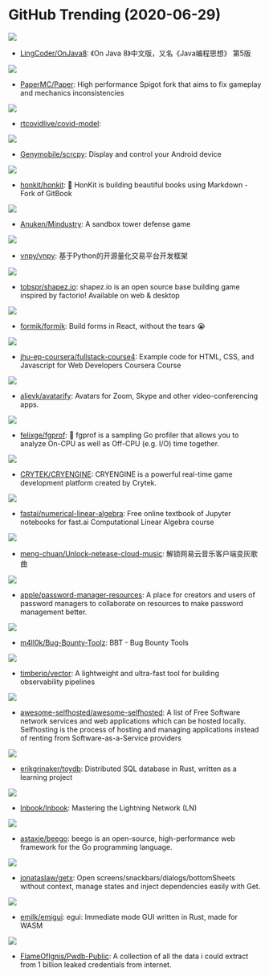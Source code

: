 # GitHub Trending (2020-06-29)

![](https://img.shields.io/badge/none-New%20372-green?style=flat-square&logo=appveyor)
- [LingCoder/OnJava8](https://github.com/LingCoder/OnJava8): 《On Java 8》中文版，又名《Java编程思想》 第5版

![](https://img.shields.io/badge/Shell-New%2051-green?style=flat-square&logo=appveyor)
- [PaperMC/Paper](https://github.com/PaperMC/Paper): High performance Spigot fork that aims to fix gameplay and mechanics inconsistencies

![](https://img.shields.io/badge/Jupyter%20Notebook-New%2048-green?style=flat-square&logo=appveyor)
- [rtcovidlive/covid-model](https://github.com/rtcovidlive/covid-model): 

![](https://img.shields.io/badge/C-New%20231-green?style=flat-square&logo=appveyor)
- [Genymobile/scrcpy](https://github.com/Genymobile/scrcpy): Display and control your Android device

![](https://img.shields.io/badge/JavaScript-New%20427-green?style=flat-square&logo=appveyor)
- [honkit/honkit](https://github.com/honkit/honkit): 📖 HonKit is building beautiful books using Markdown - Fork of GitBook

![](https://img.shields.io/badge/Java-New%20115-green?style=flat-square&logo=appveyor)
- [Anuken/Mindustry](https://github.com/Anuken/Mindustry): A sandbox tower defense game

![](https://img.shields.io/badge/C%2B%2B-New%2054-green?style=flat-square&logo=appveyor)
- [vnpy/vnpy](https://github.com/vnpy/vnpy): 基于Python的开源量化交易平台开发框架

![](https://img.shields.io/badge/JavaScript-New%20228-green?style=flat-square&logo=appveyor)
- [tobspr/shapez.io](https://github.com/tobspr/shapez.io): shapez.io is an open source base building game inspired by factorio! Available on web & desktop

![](https://img.shields.io/badge/TypeScript-New%20203-green?style=flat-square&logo=appveyor)
- [formik/formik](https://github.com/formik/formik): Build forms in React, without the tears 😭

![](https://img.shields.io/badge/JavaScript-New%2043-green?style=flat-square&logo=appveyor)
- [jhu-ep-coursera/fullstack-course4](https://github.com/jhu-ep-coursera/fullstack-course4): Example code for HTML, CSS, and Javascript for Web Developers Coursera Course

![](https://img.shields.io/badge/Python-New%20169-green?style=flat-square&logo=appveyor)
- [alievk/avatarify](https://github.com/alievk/avatarify): Avatars for Zoom, Skype and other video-conferencing apps.

![](https://img.shields.io/badge/Go-New%20500-green?style=flat-square&logo=appveyor)
- [felixge/fgprof](https://github.com/felixge/fgprof): 🚀 fgprof is a sampling Go profiler that allows you to analyze On-CPU as well as Off-CPU (e.g. I/O) time together.

![](https://img.shields.io/badge/C%2B%2B-New%20301-green?style=flat-square&logo=appveyor)
- [CRYTEK/CRYENGINE](https://github.com/CRYTEK/CRYENGINE): CRYENGINE is a powerful real-time game development platform created by Crytek.

![](https://img.shields.io/badge/Jupyter%20Notebook-New%20170-green?style=flat-square&logo=appveyor)
- [fastai/numerical-linear-algebra](https://github.com/fastai/numerical-linear-algebra): Free online textbook of Jupyter notebooks for fast.ai Computational Linear Algebra course

![](https://img.shields.io/badge/JavaScript-New%20355-green?style=flat-square&logo=appveyor)
- [meng-chuan/Unlock-netease-cloud-music](https://github.com/meng-chuan/Unlock-netease-cloud-music): 解锁网易云音乐客户端变灰歌曲

![](https://img.shields.io/badge/JavaScript-New%20121-green?style=flat-square&logo=appveyor)
- [apple/password-manager-resources](https://github.com/apple/password-manager-resources): A place for creators and users of password managers to collaborate on resources to make password management better.

![](https://img.shields.io/badge/Python-New%20105-green?style=flat-square&logo=appveyor)
- [m4ll0k/Bug-Bounty-Toolz](https://github.com/m4ll0k/Bug-Bounty-Toolz): BBT - Bug Bounty Tools

![](https://img.shields.io/badge/Rust-New%2061-green?style=flat-square&logo=appveyor)
- [timberio/vector](https://github.com/timberio/vector): A lightweight and ultra-fast tool for building observability pipelines

![](https://img.shields.io/badge/JavaScript-New%20437-green?style=flat-square&logo=appveyor)
- [awesome-selfhosted/awesome-selfhosted](https://github.com/awesome-selfhosted/awesome-selfhosted): A list of Free Software network services and web applications which can be hosted locally. Selfhosting is the process of hosting and managing applications instead of renting from Software-as-a-Service providers

![](https://img.shields.io/badge/Rust-New%20490-green?style=flat-square&logo=appveyor)
- [erikgrinaker/toydb](https://github.com/erikgrinaker/toydb): Distributed SQL database in Rust, written as a learning project

![](https://img.shields.io/badge/Shell-New%2034-green?style=flat-square&logo=appveyor)
- [lnbook/lnbook](https://github.com/lnbook/lnbook): Mastering the Lightning Network (LN)

![](https://img.shields.io/badge/Go-New%2043-green?style=flat-square&logo=appveyor)
- [astaxie/beego](https://github.com/astaxie/beego): beego is an open-source, high-performance web framework for the Go programming language.

![](https://img.shields.io/badge/Dart-New%2035-green?style=flat-square&logo=appveyor)
- [jonataslaw/getx](https://github.com/jonataslaw/getx): Open screens/snackbars/dialogs/bottomSheets without context, manage states and inject dependencies easily with Get.

![](https://img.shields.io/badge/Rust-New%20355-green?style=flat-square&logo=appveyor)
- [emilk/emigui](https://github.com/emilk/emigui): egui: Immediate mode GUI written in Rust, made for WASM

![](https://img.shields.io/badge/none-New%20442-green?style=flat-square&logo=appveyor)
- [FlameOfIgnis/Pwdb-Public](https://github.com/FlameOfIgnis/Pwdb-Public): A collection of all the data i could extract from 1 billion leaked credentials from internet.

